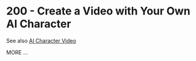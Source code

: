 # 200 - Create a Video with Your Own AI Character

See also [AI Character Video](https://www.youtube.com/watch?v=3YE8J0YM48U)

MORE ...
